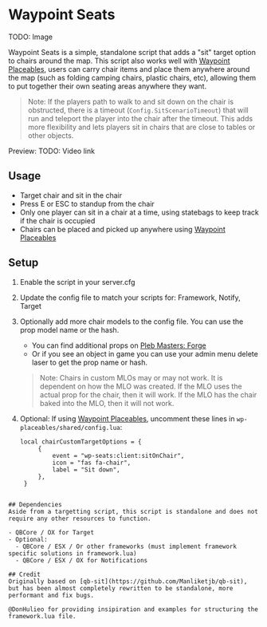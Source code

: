 # Waypoint Seats

TODO: Image

Waypoint Seats is a simple, standalone script that adds a "sit" target option to chairs around the map. This script also works well with [Waypoint Placeables](https://github.com/WaypointRP/wp-placeables), users can carry chair items and place them anywhere around the map (such as folding camping chairs, plastic chairs, etc), allowing them to put together their own seating areas anywhere they want.

> Note: If the players path to walk to and sit down on the chair is obstructed, there is a timeout (`Config.SitScenarioTimeout`) that will run and teleport the player into the chair after the timeout. This adds more flexibility and lets players sit in chairs that are close to tables or other objects.

Preview: TODO: Video link

## Usage
- Target chair and sit in the chair
- Press E or ESC to standup from the chair
- Only one player can sit in a chair at a time, using statebags to keep track if the chair is occupied
- Chairs can be placed and picked up anywhere using [Waypoint Placeables](https://github.com/WaypointRP/wp-placeables)

## Setup
1. Enable the script in your server.cfg

2. Update the config file to match your scripts for: Framework, Notify, Target

3. Optionally add more chair models to the config file. You can use the prop model name or the hash. 
   - You can find additional props on [Pleb Masters: Forge](https://forge.plebmasters.de/objects)
   - Or if you see an object in game you can use your admin menu delete laser to get the prop name or hash.
   > Note: Chairs in custom MLOs may or may not work. It is dependent on how the MLO was created. If the MLO uses the actual prop for the chair, then it will work. If the MLO has the chair baked into the MLO, then it will not work.

4. Optional: If using  [Waypoint Placeables](https://github.com/WaypointRP/wp-placeables), uncomment these lines in `wp-placeables/shared/config.lua`:
   ```
   local chairCustomTargetOptions = {
        {
            event = "wp-seats:client:sitOnChair",
            icon = "fas fa-chair",
            label = "Sit down",
        },
    } 
```

## Dependencies
Aside from a targetting script, this script is standalone and does not require any other resources to function.

- QBCore / OX for Target
- Optional:
  - QBCore / ESX / Or other frameworks (must implement framework specific solutions in framework.lua)
  - QBCore / ESX / OX for Notifications

## Credit
Originally based on [qb-sit](https://github.com/Manliketjb/qb-sit), but has been almost completely rewritten to be standalone, more performant and fix bugs.

@DonHulieo for providing insipiration and examples for structuring the framework.lua file.
